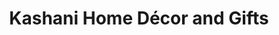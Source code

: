 ---
title: "Kashani Home Décor and Gifts"
url: /liverpool/kashani-home-decor-and-gifts/
shop: houseware
---
